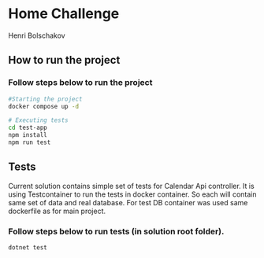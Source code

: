 # Home Challenge 
Henri Bolschakov

## How to run the project

### Follow steps below to run the project
```bash
#Starting the project
docker compose up -d

# Executing tests
cd test-app
npm install
npm run test
```


## Tests
Current solution contains simple set of tests for Calendar Api controller. 
It is using Testcontainer to run the tests in docker container.
So each will contain same set of data and real database. 
For test DB container was used same dockerfile as for main project.

### Follow steps below to run tests (in solution root folder).
```bash
dotnet test 
```